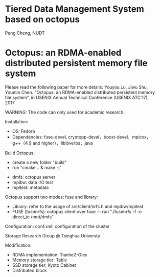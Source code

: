 # Tiered Data Management System based on octopus

Peng Cheng, NUDT

Octopus: an RDMA-enabled distributed persistent memory file system
=========

Please read the following paper for more details:
Youyou Lu, Jiwu Shu, Youmin Chen. "Octopus: an RDMA-enabled distributed
persistent memory file system", in USENIX Annual Technical Conference
(USENIX ATC'17), 2017


WARNING: The code can only used for academic research. 


Installation:

- OS: Fedora
- Dependencies: fuse-devel,
  cryptopp-devel，boost-devel，mpicxx，g++（4.9 and
higher），libibverbs，java

Build Octopus:
- create a new folder "build"
- run "cmake .. & make -j"
 * dmfs: octopus server
 * mpibw: data I/O test
 * mpitest: metadata

Octopus support two modes: fuse and library:
- Library: refer to the usage of src/client/nrfs.h and mpibw/mpitest
- FUSE (fusenrfs): octopus client over fuse
	-- run "./fusenrfs -f -o direct_io  /mnt/dmfs"

Configuration:
conf.xml: configuration of the cluster


Storage Research Group @ Tsinghua Universty

Modification:
- RDMA implementation: Tianhe2-Glex
- Memory storage tier: Table
- SSD storage tier: Kyoto Cabinet
- Distributed block


